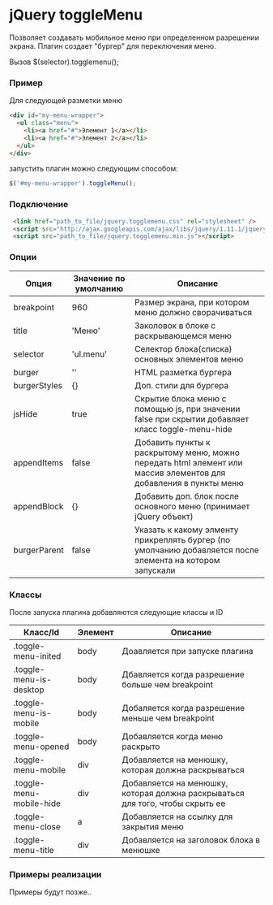 # jQuery toggleMenu

Позволяет создавать мобильное меню при определенном разрешении экрана.
Плагин создает "бургер" для переключения меню.

Вызов $(selector).togglemenu();

### Пример
Для следующей разметки меню
```html
<div id="my-menu-wrapper">
  <ul class="menu">
    <li><a href="#">Элемент 1</a></li>
    <li><a href="#">Элемент 2</a></li>
  </ul>
</div>
```
запустить плагин можно следующим способом:

```javascript
$('#my-menu-wrapper').toggleMenu();
```
### Подключение
```html
 <link href="path_to_file/jquery.togglemenu.css" rel="stylesheet" />
 <script src="http://ajax.googleapis.com/ajax/libs/jquery/1.11.1/jquery.min.js"></script>
 <script src="path_to_file/jquery.togglemenu.min.js"></script>
```

### Опции

Опция | Значение по умолчанию | Описание
----- | --------------------- | --------
breakpoint| 960 | Размер экрана, при котором меню должно сворачиваться
title| 'Меню' | Заколовок в блоке с раскрывающемся меню
selector| 'ul.menu' | Селектор блока(списка) основных элементов меню
burger| '<i class="toggle-menu-burger"></i>' | HTML разметка бургера
burgerStyles| {} | Доп. стили для бургера
jsHide| true | Скрытие блока меню с помощью js, при значении false при скрытии добавляет класс toggle-menu-hide
appendItems| false | Добавить пункты к раскрытому меню, можно передать html элемент или массив элементов для добавления в пункты меню
appendBlock| {} | Добавить доп. блок после основного меню (принимает jQuery объект)
burgerParent| false | Указать к какому элменту прикреплять бургер (по умолчанию добавляется после элемента на котором запускали


### Классы

После запуска плагина добавляются следующие классы и ID

Класс/Id | Элемент | Описание
-------- | ------- | --------
.toggle-menu-inited | body | Доавляется при запуске плагина
.toggle-menu-is-desktop | body | Дбавляется когда разрешение больше чем breakpoint
.toggle-menu-is-mobile | body | Добаляется когда разрешение меньше чем breakpoint
.toggle-menu-opened | body | Добавляется когда меню раскрыто
.toggle-menu-mobile | div | Добавляется на менюшку, которая должна раскрываться
.toggle-menu-mobile-hide | div | Добавляется на менюшку, которая должна раскрываться для того, чтобы скрыть ее
.toggle-menu-close | a | Добавляется на ссылку для закрытия меню
.toggle-menu-title | div | Добавляется на заголовок блока в менюшке

### Примеры реализации
Примеры будут позже..
